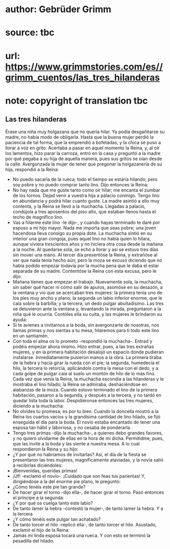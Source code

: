 # author: Gebrüder Grimm
# source: tbc
# url: https://www.grimmstories.com/es//grimm_cuentos/las_tres_hilanderas
# note: copyright of translation tbc

## Las tres hilanderas 

Érase una niña muy holgazana que no quería hilar. Ya podía desgañitarse
su madre, no había modo de obligarla. Hasta que la buena mujer perdió la
paciencia de tal forma, que la emprendió a bofetadas, y la chica se puso
a llorar a voz en grito. Acertaba a pasar en aquel momento la Reina, y,
al oír los lamentos, hizo parar la carroza, entró en la casa y preguntó
a la madre por qué pegaba a su hija de aquella manera, pues sus gritos
se oían desde la calle. Avergonzada la mujer de tener que pregonar la
holgazanería de su hija, respondió a la Reina:
- No puedo sacarla de la rueca; todo el tiempo se estaría hilando; pero
soy pobre y no puedo comprar tanto lino.
Dijo entonces la Reina:
- No hay nada que me guste tanto como oír hilar; me encanta el zumbar de
los tornos. Dejad venir a vuestra hija a palacio conmigo. Tengo lino en
abundancia y podrá hilar cuanto guste.
La madre asintió a ello muy contenta, y la Reina se llevó a la muchacha.
Llegadas a palacio, condújola a tres aposentos del piso alto, que
estaban llenos hasta el techo de magnífico lino.
- Vas a hilarme este lino -le dijo-, y cuando hayas terminado te daré
por esposo a mi hijo mayor. Nada me importa que seas pobre; una joven
hacendosa lleva consigo su propia dote.
La muchacha sintió en su interior una gran congoja, pues aquel lino no
había quien lo hilara, aunque viviera trescientos años y no hiciera otra
cosa desde la mañana a la noche.
Al quedarse sola, se echó a llorar y así se estuvo tres días sin mover
una mano. Al tercer día presentóse la Reina, y extrañóse al ver que nada
tenía hecho aún; pero la moza se excusó diciendo que no había podido
empezar todavía por la mucha pena que le daba el estar separada de su
madre. Contentóse la Reina con esta excusa, pero le dijo:
- Mañana tienes que empezar el trabajo.
Nuevamente sola, la muchacha, sin saber qué hacer ni cómo salir de
apuros, asomóse en su desazón, a la ventana y vio que se acercaban tres
mujeres: la primera tenía uno de los pies muy ancho y plano; la segunda
un labio inferior enorme, que le caía sobre la barbilla; y la tercera,
un dedo pulgar abultadísimo. Las tres se detuvieron ante la ventana y,
levantando la mirada, preguntaron a la niña qué le ocurría. Contóles
ella su cuita, y las mujeres le brindaron su ayuda:
- Si te avienes a invitarnos a la boda, sin avergonzarte de nosotras,
nos llamas primas y nos sientas a tu mesa, hilaremos para ti todo este
lino en un santiamén.
- Con toda el alma os lo prometo -respondió la muchacha-. Entrad y
podéis empezar ahora mismo.
Hizo entrar, pues, a las tres extrañas mujeres, y en la primera
habitación desalojó un espacio donde pudieran instalarse.
Inmediatamente pusieron manos a la obra. La primera tiraba de la hebra y
hacía girar la rueda con el pie; la segunda, humedecía el hilo, la
tercera lo retorcía, aplicándolo contra la mesa con el dedo, y a cada
golpe de pulgar caía al suelo un montón de hilo de lo más fino. Cada vez
que venía la Reina, la muchacha escondía a las hilanderas y le mostraba
el lino hilado; la Reina se admiraba, deshaciéndose en alabanzas de la
moza. Cuando estuvo terminado el lino de la primera habitación, pasaron
a la segunda, y después a la tercera, y no tardó en quedar lista toda la
labor. Despidiéronse entonces las tres mujeres, diciendo a la muchacha:
- No olvides tu promesa; es por tu bien.
Cuando la doncella mostró a la Reina los cuartos vacíos y la grandísima
cantidad de lino hilado, se fijó enseguida el día para la boda. El novio
estaba encantado de tener una esposa tan hábil y laboriosa, y no cesaba
de ponderarla.
- Tengo tres primas -dijo la muchacha-, a quienes debo grandes favores,
y no quiero olvidarme de ellas en la hora de mi dicha. Permitidme, pues,
que las invite a la boda y las siente a nuestra mesa.
A lo cual respondieron la Reina y su hijo:
- ¿Y por qué no habríamos de invitarlas?
Así, el día de la fiesta se presentaron las tres mujeres, magníficamente
ataviadas, y la novia salió a recibirlas diciéndoles:
- ¡Bienvenidas, queridas primas!
- ¡Uf! -exclamó el novio-. ¡Cuidado que son feas tus parientas!
Y, dirigiéndose a la del enorme pie plano, le preguntó:
- ¿Cómo tenéis este pie tan grande?
- De hacer girar el torno -dijo ella-, de hacer girar el torno.
Pasó entonces el príncipe a la segunda:
- ¿Y por qué os cuelga tanto este labio?
- De tanto lamer la hebra -contestó la mujer-, de tanto lamer la hebra.
Y a la tercera
- ¿Y cómo tenéis este pulgar tan achatado?
- De tanto torcer el hilo -replicó ella-, de tanto torcer el hilo.
Asustado, exclamó el hijo de la Reina:
- Jamás mi linda esposa tocará una rueca.
Y con esto se terminó la pesadilla del hilado.
